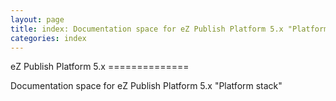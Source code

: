 ```yaml
---
layout: page
title: index: Documentation space for eZ Publish Platform 5.x "Platform stack"
categories: index
---
```


eZ Publish Platform 5.x ==============

Documentation space for eZ Publish Platform 5.x "Platform stack"
